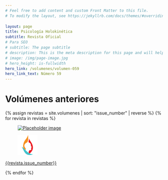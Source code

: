 ```yaml
---
# Feel free to add content and custom Front Matter to this file.
# To modify the layout, see https://jekyllrb.com/docs/themes/#overriding-theme-defaults

layout: page
title: Psicología Holokinética
subtitle: Revista Oficial
# Para SEO
# subtitle: The page subtitle
# description: This is the meta description for this page and will help it appear in search engines
# image: /img/page-image.jpg
# hero_height: is-fullwidth
hero_link: /volumenes/volumen-059
hero_link_text: Número 59
---
```


# Volúmenes anteriores


<div class="grid">
    {% assign revistas = site.volumenes | sort: "issue_number" | reverse %}
    {% for revista in revistas %}
    <div class="cell">
        <a href="{{revista.url}}">
        <div class="card">
            <div class="card-image">
                <figure class="image is-4by3">
                <img class="pdf-thumbnail-clip"
                    src="{{revista.pdf_file | pdf_thumbnail}}"
                    alt="Placeholder image"
                    loading="lazy"
                />
                </figure>
            </div>
            <div class="card-content">
                <div class="media">
                    <div class="media-left">
                        <figure class="image is-48x48">
                        <img
                            src="/assets/img/navbar-logo-plain.svg"
                            alt="Placeholder image"
                        />
                        </figure>
                    </div>
                    <div class="media-content">
                        <p class="title is-4">{{revista.issue_number}}</p>
                    </div>
                </div>
            </div>
        </div>
        </a>
</div>
{% endfor %}
</div>

